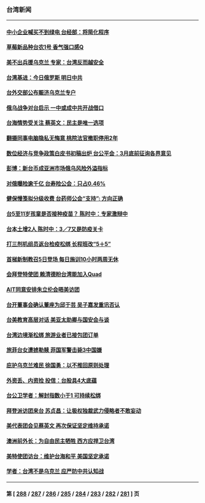 ### 台湾新闻
---
#### [中小企业喊买不到绿电 台经部：将简化程序](../../pages/ncid1349361/n13616540.md) 
#### [草莓新品种台农1号 香气强口感Q](../../pages/ncid1349361/n13616545.md) 
#### [美不出兵援乌克兰 专家：台湾反而越安全](../../pages/ncid1349361/n13616460.md) 
#### [台湾基进：今日俄罗斯 明日中共](../../pages/ncid1349361/n13616463.md) 
#### [台外交部公布赈济乌克兰专户](../../pages/ncid1349361/n13616465.md) 
#### [俄乌战争对台启示 一中或成中共开战借口](../../pages/ncid1349361/n13616455.md) 
#### [台海情势受关注 蔡英文：民主是唯一选项](../../pages/ncid1349361/n13616470.md) 
#### [翻摄同事电脑隐私无悔意 桃院法官撤职停用2年](../../pages/ncid1349361/n13616357.md) 
#### [数位经济与竞争政策白皮书初稿出炉 台公平会：3月底前征询各界意见](../../pages/ncid1349361/n13616242.md) 
#### [彭博：新台币成亚洲市场俄乌风险外溢指标](../../pages/ncid1349361/n13616239.md) 
#### [对俄曝险逾千亿 台寿险公会：只占0.46%](../../pages/ncid1349361/n13616359.md) 
#### [健保慢笺拟分级收费 台药师公会“支持”: 方向正确](../../pages/ncid1349361/n13616365.md) 
#### [台5至11岁孩童是否接种疫苗？ 陈时中：专家激辩中](../../pages/ncid1349361/n13616376.md) 
#### [台本土增2人 陈时中：3／7又是防疫关卡](../../pages/ncid1349361/n13616379.md) 
#### [打三剂机组员返台检疫松绑 长程班改“5＋5”](../../pages/ncid1349361/n13616381.md) 
#### [首梯新制教召5日登场 每日施训10小时两周无休](../../pages/ncid1349361/n13616290.md) 
#### [会拜登特使团 赖清德盼台湾能加入Quad](../../pages/ncid1349361/n13616184.md) 
#### [AIT同意安排朱立伦会晤美访团](../../pages/ncid1349361/n13616254.md) 
#### [台开董事会确认董座为邱于芸 吴子嘉发重讯否认](../../pages/ncid1349361/n13616256.md) 
#### [台美教育高层对话 美亚太助卿与国安会与谈](../../pages/ncid1349361/n13616189.md) 
#### [台湾边境渐松绑 旅游业者已接包团订单](../../pages/ncid1349361/n13616369.md) 
#### [旅菲台女遭掳勒赎 菲国军警击毙3中国嫌](../../pages/ncid1349361/n13616329.md) 
#### [庇护乌克兰难民 徐国勇：以不推回原则处理](../../pages/ncid1349361/n13616367.md) 
#### [外资丢、内资捡 投信：台股具4大底蕴](../../pages/ncid1349361/n13616363.md) 
#### [台公卫学者：解封指数小于1 可持续松绑](../../pages/ncid1349361/n13616361.md) 
#### [拜登派访团来台 苏贞昌：让极权独裁武力侵略者不敢妄动](../../pages/ncid1349361/n13616028.md) 
#### [美代表团会见蔡英文 再次保证坚定维持承诺](../../pages/ncid1349361/n13615698.md) 
#### [澳洲前外长：为自由民主牺牲 西方应捍卫台湾](../../pages/ncid1349361/n13615338.md) 
#### [美特使团访台：维护台海和平 美国坚定承诺](../../pages/ncid1349361/n13615461.md) 
#### [学者：台湾不是乌克兰 应严防中共认知战](../../pages/ncid1349361/n13615309.md) 

---
#### 第 [ [288](./288.md) / [287](./287.md) / [286](./286.md) / [285](./285.md) / [284](./284.md) / [283](./283.md) / [282](./282.md) / [281](./281.md) ] 页
